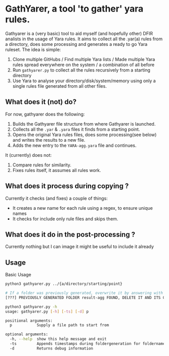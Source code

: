 # GathYarer, a tool 'to gather' yara rules.
Gathyarer is a (very basic) tool to aid myself (and hopefully other) DFIR analists in the usage of Yara rules. It aims to collect all the .yar(a) rules from a directory, does some processing and generates a ready to go Yara ruleset.
The idea is simple: 
1. Clone multiple GitHubs / Find multiple Yara lists / Made multiple Yara rules spread everywhere on the system / a combination of all before
2. Run `gathyarer.py` to collect all the rules recursively from a starting directory
3. Use Yara to analyse your directory/disk/system/memory using only a single rules file generated from all other files.

## What does it (not) do?
For now, gathyarer does the following:

1. Builds the Gathyarer file structure from where Gathyarer is launched.
2. Collects all the `.yar` & `.yara` files it finds from a starting point.
3. Opens the original Yara rules files, does some processing(see below) and writes the results to a new file.
4. Adds the new entry to the `YARA-agg.yara` file and continues.

It (currently) does not:

1. Compare rules for similarity.
2. Fixes rules itself, it assumes all rules work.


## What does it process during copying ?

Currently it checks (and fixes) a couple of things:
- It creates a new name for each rule using a regex, to ensure unique names
- It checks for include only rule files and skips them.


## What does it do in the post-processing ? 
Currently nothing but I can image it might be useful to include it already


## Usage
Basic Usage

```bash
python3 gathyarer.py ../{a/directory/starting/point}

# If a folder was previously generated, overwrite it by answering with Y
[???] PREVIOUSLY GENERATED FOLDER result-agg FOUND, DELETE IT AND ITS CONTENTS?(Y/N): Y
```

```bash
python3 gathyarer.py -h
usage: gathyarer.py [-h] [-ts] [-d] p

positional arguments:
  p           Supply a file path to start from

optional arguments:
  -h, --help  show this help message and exit
  -ts         Appends timestamps during foldergeneration for foldernames and resulting .yara file
  -d          Returns debug information
```
